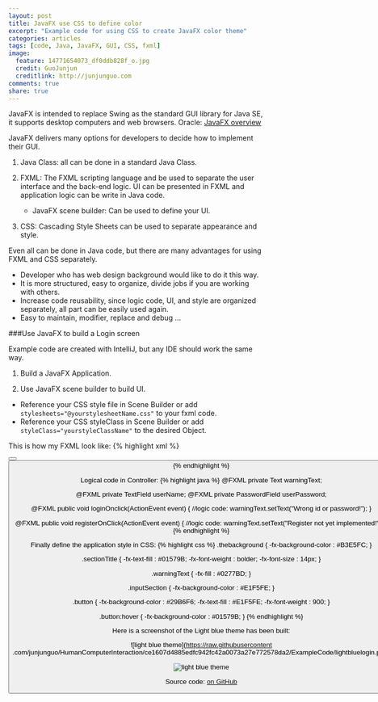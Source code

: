 ```yaml
---
layout: post
title: JavaFX use CSS to define color
excerpt: "Example code for using CSS to create JavaFX color theme"
categories: articles
tags: [code, Java, JavaFX, GUI, CSS, fxml]
image:
  feature: 14771654073_df0ddb828f_o.jpg
  credit: GuoJunjun
  creditlink: http://junjunguo.com
comments: true
share: true
---
```


JavaFX is intended to replace Swing as the standard GUI library for Java SE, it supports desktop computers and web browsers. Oracle: [JavaFX overview](http://docs.oracle.com/javase/8/javafx/get-started-tutorial/jfx-overview.htm#JFXST784)

JavaFX delivers many options for developers to decide how to implement their GUI. 

1. Java Class: all can be done in a standard Java Class.

2. FXML: The FXML scripting language and be used to separate the user interface and the back-end logic. UI can be presented in FXML and application logic can be write in Java code.
    * JavaFX scene builder: Can be used to define your UI.

3. CSS: Cascading Style Sheets can be used to separate appearance and style.

Even all can be done in Java code, but there are many advantages for using FXML and CSS separately. 

 * Developer who has web design background would like to do it this way.
 * It is more structured, easy to organize, divide jobs if you are working with others. 
 * Increase code reusability, since logic code, UI, and style are organized separately, all part can be easily used again.
 * Easy to maintain, modifier, replace and debug ...

###Use JavaFX to build a Login screen

Example code are created with IntelliJ, but any IDE should work the same way.

1. Build a JavaFX Application.

2. Use JavaFX scene builder to build UI.
 * Reference your CSS style file in Scene Builder or add `stylesheets="@yourstylesheetName.css"` to your fxml code. 
 * Reference your CSS styleClass in Scene Builder or add `styleClass="yourstyleClassName"` to the desired Object. 

This is how my FXML look like:
{% highlight xml %}
<?xml version="1.0" encoding="UTF-8"?>
<?import javafx.scene.control.*?>
<?import javafx.scene.layout.*?>
<?import javafx.scene.text.Text?>
<Pane maxHeight="-Infinity" maxWidth="-Infinity" minHeight="-Infinity" minWidth="-Infinity" prefHeight="555.0"
      prefWidth="800.0" styleClass="thebackground" stylesheets="@style.css" xmlns="http://javafx.com/javafx/8"
      xmlns:fx="http://javafx.com/fxml/1" fx:controller="sample.Controller">
    <children>
        <GridPane alignment="CENTER" layoutX="300.0" layoutY="50.0" prefHeight="300.0" prefWidth="200.0">
            <columnConstraints>
                <ColumnConstraints hgrow="SOMETIMES" minWidth="10.0" prefWidth="100.0"/>
            </columnConstraints>
            <rowConstraints>
                <RowConstraints maxHeight="55.0" minHeight="55.0" prefHeight="55.0" vgrow="SOMETIMES"/>
                <RowConstraints maxHeight="55.0" minHeight="55.0" prefHeight="55.0" vgrow="SOMETIMES"/>
                <RowConstraints maxHeight="55.0" minHeight="55.0" prefHeight="55.0" vgrow="SOMETIMES"/>
                <RowConstraints maxHeight="55.0" minHeight="55.0" prefHeight="55.0" vgrow="SOMETIMES"/>
                <RowConstraints maxHeight="55.0" minHeight="55.0" prefHeight="55.0" vgrow="SOMETIMES"/>
                <RowConstraints maxHeight="55.0" minHeight="55.0" prefHeight="55.0" vgrow="SOMETIMES"/>
                <RowConstraints maxHeight="80.0" minHeight="80.0" prefHeight="55.0" vgrow="SOMETIMES"/>
            </rowConstraints>
            <children>
                <TextField fx:id="userName" alignment="CENTER" prefHeight="40.0" promptText="User ID"
                           styleClass="inputSection" GridPane.halignment="CENTER" GridPane.rowIndex="2"
                           GridPane.valignment="CENTER"/>
                <Label styleClass="sectionTitle" text="Login" GridPane.halignment="CENTER" GridPane.rowIndex="1"
                       GridPane.valignment="CENTER"/>
                <Label styleClass="sectionTitle" text="Calendar" GridPane.halignment="CENTER"
                       GridPane.valignment="CENTER"/>
                <Button mnemonicParsing="false" onAction="#loginOnclick" prefHeight="40.0" prefWidth="200.0"
                        text="Login" GridPane.halignment="CENTER" GridPane.rowIndex="4" GridPane.valignment="CENTER"/>
                <Button mnemonicParsing="false" onAction="#registerOnClick" prefHeight="40.0" prefWidth="200.0"
                        text="Register" GridPane.rowIndex="5"/>
                <Text fx:id="warningText" strokeType="OUTSIDE" strokeWidth="0.0" GridPane.rowIndex="6"/>
                <PasswordField fx:id="userPassword" alignment="CENTER" prefHeight="40.0" promptText="Password"
                               GridPane.halignment="CENTER" GridPane.rowIndex="3" GridPane.valignment="CENTER"
                               styleClass="inputSection"/>
            </children>
        </GridPane>
    </children>
</Pane>
{% endhighlight %}

Logical code in Controller:
{% highlight java %}
@FXML private Text warningText;

@FXML private TextField userName;
@FXML private PasswordField userPassword;

@FXML
public void loginOnclick(ActionEvent event) {
    //logic code:
    warningText.setText("Wrong id or password!");
}

@FXML
public void registerOnClick(ActionEvent event) {
    //logic code:
    warningText.setText("Register not yet implemented!");
}
{% endhighlight %}

Finally define the application style in CSS:
{% highlight css %}
.thebackground {
    -fx-background-color : #B3E5FC;
    }

.sectionTitle {
    -fx-text-fill   : #01579B;
    -fx-font-weight : bolder;
    -fx-font-size   : 14px;
    }

.warningText {
    -fx-fill : #0277BD;
    }

.inputSection {
    -fx-background-color : #E1F5FE;
    }

.button {
    -fx-background-color : #29B6F6;
    -fx-text-fill        : #E1F5FE;
    -fx-font-weight      : 900;
    }

.button:hover {
    -fx-background-color : #01579B;
    }
{% endhighlight %}

Here is a screenshot of the Light blue theme has been built:

![light blue theme](https://raw.githubusercontent
.com/junjunguo/HumanComputerInteraction/ce1607d4885edfc942fc42a0073a27e772578da2/ExampleCode/lightbluelogin.png)

![light blue theme](https://raw.githubusercontent.com/junjunguo/HumanComputerInteraction/ce1607d4885edfc942fc42a0073a27e772578da2/ExampleCode/lightblueloginr.png)

Source code: [on GitHub](https://github.com/junjunguo/HumanComputerInteraction/tree/master/ExampleCode)

